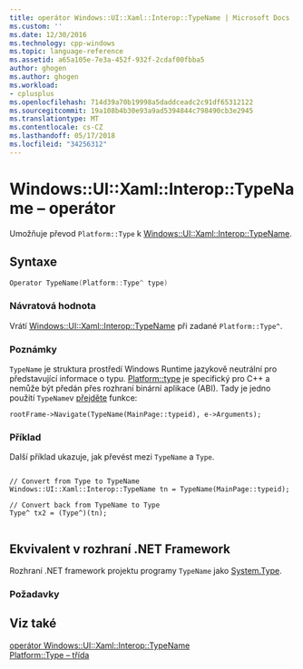 ```yaml
---
title: operátor Windows::UI::Xaml::Interop::TypeName | Microsoft Docs
ms.custom: ''
ms.date: 12/30/2016
ms.technology: cpp-windows
ms.topic: language-reference
ms.assetid: a65a105e-7e3a-452f-932f-2cdaf00fbba5
author: ghogen
ms.author: ghogen
ms.workload:
- cplusplus
ms.openlocfilehash: 714d39a70b19998a5daddceadc2c91df65312122
ms.sourcegitcommit: 19a108b4b30e93a9ad5394844c798490cb3e2945
ms.translationtype: MT
ms.contentlocale: cs-CZ
ms.lasthandoff: 05/17/2018
ms.locfileid: "34256312"
---
```

# <a name="operator-windowsuixamlinteroptypename"></a>Windows::UI::Xaml::Interop::TypeName – operátor
Umožňuje převod `Platform::Type` k [Windows::UI::Xaml::Interop::TypeName](http://msdn.microsoft.com/library/windows/apps/windows.ui.xaml.interop.typename.aspx).  
  
## <a name="syntax"></a>Syntaxe  
  
```cpp  
Operator TypeName(Platform::Type^ type)  
```  
  
### <a name="return-value"></a>Návratová hodnota  
 Vrátí [Windows::UI::Xaml::Interop::TypeName](http://msdn.microsoft.com/library/windows/apps/windows.ui.xaml.interop.typename.aspx) při zadané `Platform::Type^`.  
  
### <a name="remarks"></a>Poznámky  
 `TypeName` je struktura prostředí Windows Runtime jazykově neutrální pro představující informace o typu. [Platform::type](../cppcx/platform-type-class.md) je specifický pro C++ a nemůže být předán přes rozhraní binární aplikace (ABI). Tady je jedno použití `TypeName`v [přejděte](http://msdn.microsoft.com/library/windows/apps/hh702394.aspx) funkce:  
  
```  
rootFrame->Navigate(TypeName(MainPage::typeid), e->Arguments);  
```  
  
### <a name="example"></a>Příklad  
 Další příklad ukazuje, jak převést mezi `TypeName` a `Type`.  
  
```  
  
// Convert from Type to TypeName  
Windows::UI::Xaml::Interop::TypeName tn = TypeName(MainPage::typeid);  
  
// Convert back from TypeName to Type  
Type^ tx2 = (Type^)(tn);  
  
```  
  
## <a name="net-framework-equivalent"></a>Ekvivalent v rozhraní .NET Framework  
 Rozhraní .NET framework projektu programy `TypeName` jako [System.Type](assetId:///System.Type?qualifyHint=False&autoUpgrade=True).  
  
### <a name="requirements"></a>Požadavky  
  
## <a name="see-also"></a>Viz také  
 [operátor Windows::UI::Xaml::Interop::TypeName](../cppcx/operator-windows-ui-xaml-interop-typename.md)   
 [Platform::Type – třída](../cppcx/platform-type-class.md)